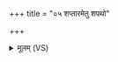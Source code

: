 +++
title = "०५ शप्तारमेतु शपथो"

+++
<details><summary>मूलम् (VS)</summary>

श॒प्तार॑मेतु श॒पथो॒ यः सु॒हार्त्तेन॑ नः स॒ह। चक्षु॑र्मन्त्रस्य दु॒र्हार्दः॑ पृ॒ष्टीरपि॑ शृणीमसि ॥
</details>